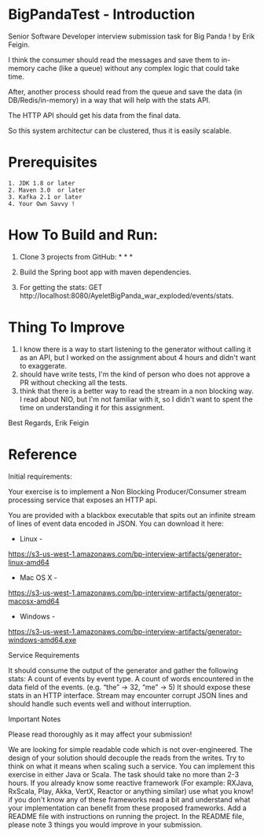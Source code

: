 # BigPandaTest - Introduction

Senior Software Developer interview submission task for Big Panda !
by Erik Feigin.

I think the consumer should read the messages and save them to in-memory cache (like a queue) without any complex logic that could take time.

After, another process should read from the queue and save the data (in DB/Redis/in-memory) in a way that will help with the stats API.

The HTTP API should get his data from the final data.

So this system architectur can be clustered, thus it is easily scalable.

# Prerequisites

	1. JDK 1.8 or later
	2. Maven 3.0  or later
	3. Kafka 2.1 or later
	4. Your Own Savvy !

# How To Build and Run:

1. Clone 3 projects from GitHub:
		*
		*
		*

2. Build the Spring boot app with maven dependencies.

3. For getting the stats: GET http://localhost:8080/AyeletBigPanda_war_exploded/events/stats.

# Thing To Improve

1. I know there is a way to start listening to the generator without calling it as an API, but I worked on the assignment about 4 hours and didn't want to exaggerate.
2.  should have write tests, I'm the kind of person who does not approve a PR without checking all the tests.
3. think that there is a better way to read the stream in a non blocking way. I read about NIO, but I'm not familiar with it, so I didn't want to spent the time on understanding it for this assignment.


Best Regards,
Erik Feigin






# Reference

Initial requirements:

Your exercise is to implement a Non Blocking Producer/Consumer stream processing service that exposes an HTTP api.





You are provided with a blackbox executable that spits out an infinite stream of lines of event data encoded in JSON. You can download it here:





* Linux -

https://s3-us-west-1.amazonaws.com/bp-interview-artifacts/generator-linux-amd64





* Mac OS X -

https://s3-us-west-1.amazonaws.com/bp-interview-artifacts/generator-macosx-amd64





* Windows -

https://s3-us-west-1.amazonaws.com/bp-interview-artifacts/generator-windows-amd64.exe





Service Requirements



It should consume the output of the generator and gather the following stats:
A count of events by event type.
A count of words encountered in the data field of the events. (e.g. “the” → 32, “me” → 5)
It should expose these stats in an HTTP interface.
Stream may encounter corrupt JSON lines and should handle such events well and without interruption.


Important Notes



Please read thoroughly as it may affect your submission!


We are looking for simple readable code which is not over-engineered.
The design of your solution should decouple the reads from the writes. Try to think on what it means when scaling such a service.
You can implement this exercise in either Java or Scala.
The task should take no more than 2-3 hours.
If you already know some reactive framework (For example: RXJava, RxScala, Play, Akka, VertX, Reactor or anything similar) use what you know! if you don't know any of these frameworks read a bit and understand what your implementation can benefit from these proposed frameworks.
Add a README file with instructions on running the project. In the README file, please note 3 things you would improve in your submission.


